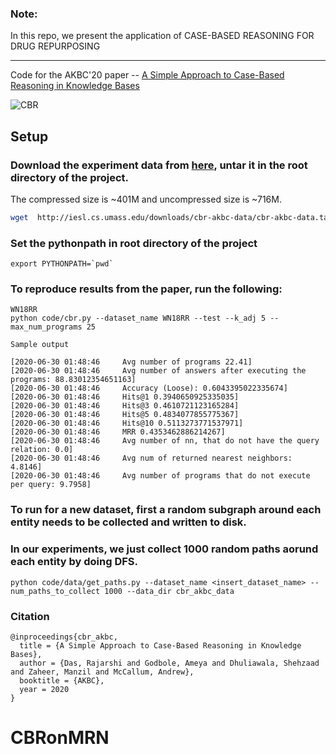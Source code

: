 ### Note:

In this repo, we present the application of CASE-BASED REASONING FOR DRUG REPURPOSING

******************

Code for the AKBC'20 paper -- [A Simple Approach to Case-Based Reasoning in Knowledge Bases](https://openreview.net/forum?id=AEY9tRqlU7)

![CBR](image/teaser.png)

## Setup
### Download the experiment data from [here](http://iesl.cs.umass.edu/downloads/cbr-akbc-data), untar it in the root directory of the project.
The compressed size is ~401M and uncompressed size is ~716M. 
```bash
wget  http://iesl.cs.umass.edu/downloads/cbr-akbc-data/cbr-akbc-data.tar.gz && tar xvf cbr-akbc-data.tar.gz
```
### Set the pythonpath in root directory of the project
```
export PYTHONPATH=`pwd`
```

### To reproduce results from the paper, run the following:

```
WN18RR
python code/cbr.py --dataset_name WN18RR --test --k_adj 5 --max_num_programs 25

Sample output

[2020-06-30 01:48:46     Avg number of programs 22.41]
[2020-06-30 01:48:46     Avg number of answers after executing the programs: 88.83012354651163]
[2020-06-30 01:48:46     Accuracy (Loose): 0.6043395022335674]
[2020-06-30 01:48:46     Hits@1 0.3940650925335035]
[2020-06-30 01:48:46     Hits@3 0.4610721123165284]
[2020-06-30 01:48:46     Hits@5 0.4834077855775367]
[2020-06-30 01:48:46     Hits@10 0.5113273771537971]
[2020-06-30 01:48:46     MRR 0.4353462886214267]
[2020-06-30 01:48:46     Avg number of nn, that do not have the query relation: 0.0]
[2020-06-30 01:48:46     Avg num of returned nearest neighbors: 4.8146]
[2020-06-30 01:48:46     Avg number of programs that do not execute per query: 9.7958]
``` 


### To run for a new dataset, first a random subgraph around each entity needs to be collected and written to disk.
### In our experiments, we just collect 1000 random paths aorund each entity by doing DFS.
```
python code/data/get_paths.py --dataset_name <insert_dataset_name> --num_paths_to_collect 1000 --data_dir cbr_akbc_data
```

### Citation
````
@inproceedings{cbr_akbc,
  title = {A Simple Approach to Case-Based Reasoning in Knowledge Bases},
  author = {Das, Rajarshi and Godbole, Ameya and Dhuliawala, Shehzaad and Zaheer, Manzil and McCallum, Andrew},
  booktitle = {AKBC},
  year = 2020
}
````
 
# CBRonMRN
